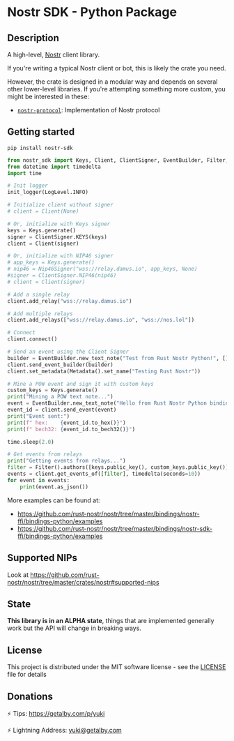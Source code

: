 # Nostr SDK - Python Package

## Description

A high-level, [Nostr](https://github.com/nostr-protocol/nostr) client library.

If you're writing a typical Nostr client or bot, this is likely the crate you need.

However, the crate is designed in a modular way and depends on several other lower-level libraries. If you're attempting something more custom, you might be interested in these:

- [`nostr-protocol`](https://pypi.org/project/nostr-protocol/): Implementation of Nostr protocol

## Getting started

```shell
pip install nostr-sdk
```

```python
from nostr_sdk import Keys, Client, ClientSigner, EventBuilder, Filter, Metadata, Nip46Signer, init_logger, LogLevel
from datetime import timedelta
import time

# Init logger
init_logger(LogLevel.INFO)

# Initialize client without signer
# client = Client(None)

# Or, initialize with Keys signer
keys = Keys.generate()
signer = ClientSigner.KEYS(keys)
client = Client(signer)

# Or, initialize with NIP46 signer
# app_keys = Keys.generate()
# nip46 = Nip46Signer("wss://relay.damus.io", app_keys, None)
#signer = ClientSigner.NIP46(nip46)
# client = Client(signer)

# Add a single relay
client.add_relay("wss://relay.damus.io")

# Add multiple relays
client.add_relays(["wss://relay.damus.io", "wss://nos.lol"])

# Connect
client.connect()

# Send an event using the Client Signer
builder = EventBuilder.new_text_note("Test from Rust Nostr Python!", [])
client.send_event_builder(builder)
client.set_metadata(Metadata().set_name("Testing Rust Nostr"))

# Mine a POW event and sign it with custom keys
custom_keys = Keys.generate() 
print("Mining a POW text note...")
event = EventBuilder.new_text_note("Hello from Rust Nostr Python bindings!", []).to_pow_event(custom_keys, 20)
event_id = client.send_event(event)
print("Event sent:")
print(f" hex:    {event_id.to_hex()}")
print(f" bech32: {event_id.to_bech32()}")

time.sleep(2.0)

# Get events from relays
print("Getting events from relays...")
filter = Filter().authors([keys.public_key(), custom_keys.public_key()])
events = client.get_events_of([filter], timedelta(seconds=10))
for event in events:
    print(event.as_json())
```

More examples can be found at:

* https://github.com/rust-nostr/nostr/tree/master/bindings/nostr-ffi/bindings-python/examples
* https://github.com/rust-nostr/nostr/tree/master/bindings/nostr-sdk-ffi/bindings-python/examples

## Supported NIPs

Look at <https://github.com/rust-nostr/nostr/tree/master/crates/nostr#supported-nips>

## State

**This library is in an ALPHA state**, things that are implemented generally work but the API will change in breaking ways.

## License

This project is distributed under the MIT software license - see the [LICENSE](https://github.com/rust-nostr/nostr/tree/master/LICENSE) file for details

## Donations

⚡ Tips: <https://getalby.com/p/yuki>

⚡ Lightning Address: yuki@getalby.com